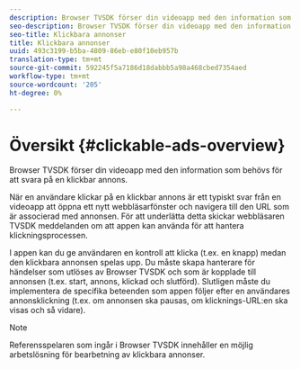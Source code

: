 ```yaml
---
description: Browser TVSDK förser din videoapp med den information som behövs för att svara på en klickbar annons.
seo-description: Browser TVSDK förser din videoapp med den information som behövs för att svara på en klickbar annons.
seo-title: Klickbara annonser
title: Klickbara annonser
uuid: 493c3199-b5ba-4809-86eb-e80f10eb957b
translation-type: tm+mt
source-git-commit: 592245f5a7186d18dabbb5a98a468cbed7354aed
workflow-type: tm+mt
source-wordcount: '205'
ht-degree: 0%

---
```



# Översikt {#clickable-ads-overview}

Browser TVSDK förser din videoapp med den information som behövs för att svara på en klickbar annons.

När en användare klickar på en klickbar annons är ett typiskt svar från en videoapp att öppna ett nytt webbläsarfönster och navigera till den URL som är associerad med annonsen. För att underlätta detta skickar webbläsaren TVSDK meddelanden om att appen kan använda för att hantera klickningsprocessen.

I appen kan du ge användaren en kontroll att klicka (t.ex. en knapp) medan den klickbara annonsen spelas upp. Du måste skapa hanterare för händelser som utlöses av Browser TVSDK och som är kopplade till annonsen (t.ex. start, annons, klickad och slutförd). Slutligen måste du implementera de specifika beteenden som appen följer efter en användares annonsklickning (t.ex. om annonsen ska pausas, om klicknings-URL:en ska visas och så vidare).

>[!NOTE]
>
>Referensspelaren som ingår i Browser TVSDK innehåller en möjlig arbetslösning för bearbetning av klickbara annonser.